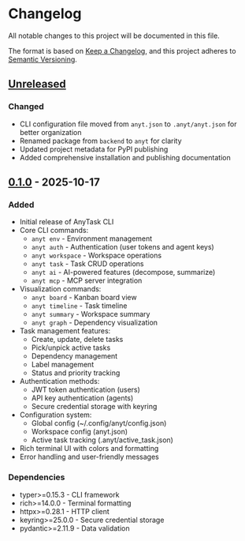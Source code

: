 # Changelog

All notable changes to this project will be documented in this file.

The format is based on [Keep a Changelog](https://keepachangelog.com/en/1.0.0/),
and this project adheres to [Semantic Versioning](https://semver.org/spec/v2.0.0.html).

## [Unreleased]

### Changed
- CLI configuration file moved from `anyt.json` to `.anyt/anyt.json` for better organization
- Renamed package from `backend` to `anyt` for clarity
- Updated project metadata for PyPI publishing
- Added comprehensive installation and publishing documentation

## [0.1.0] - 2025-10-17

### Added
- Initial release of AnyTask CLI
- Core CLI commands:
  - `anyt env` - Environment management
  - `anyt auth` - Authentication (user tokens and agent keys)
  - `anyt workspace` - Workspace operations
  - `anyt task` - Task CRUD operations
  - `anyt ai` - AI-powered features (decompose, summarize)
  - `anyt mcp` - MCP server integration
- Visualization commands:
  - `anyt board` - Kanban board view
  - `anyt timeline` - Task timeline
  - `anyt summary` - Workspace summary
  - `anyt graph` - Dependency visualization
- Task management features:
  - Create, update, delete tasks
  - Pick/unpick active tasks
  - Dependency management
  - Label management
  - Status and priority tracking
- Authentication methods:
  - JWT token authentication (users)
  - API key authentication (agents)
  - Secure credential storage with keyring
- Configuration system:
  - Global config (~/.config/anyt/config.json)
  - Workspace config (anyt.json)
  - Active task tracking (.anyt/active_task.json)
- Rich terminal UI with colors and formatting
- Error handling and user-friendly messages

### Dependencies
- typer>=0.15.3 - CLI framework
- rich>=14.0.0 - Terminal formatting
- httpx>=0.28.1 - HTTP client
- keyring>=25.0.0 - Secure credential storage
- pydantic>=2.11.9 - Data validation

[Unreleased]: https://github.com/yourusername/AnyTaskBackend/compare/v0.1.0...HEAD
[0.1.0]: https://github.com/yourusername/AnyTaskBackend/releases/tag/v0.1.0

